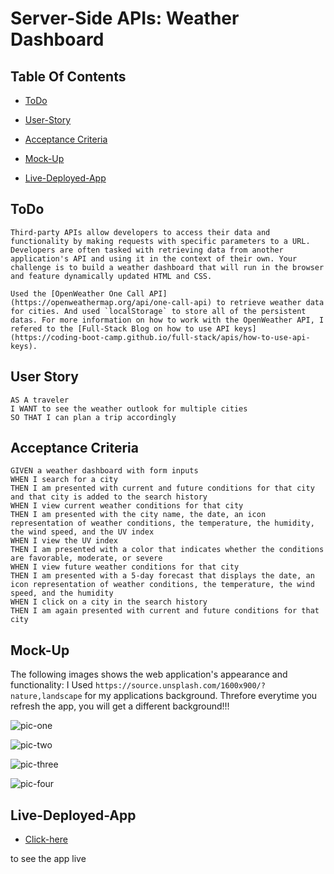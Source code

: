 # Server-Side APIs: Weather Dashboard

## Table Of Contents

- [ToDo](#ToDo)

- [User-Story](#User-Story)

- [Acceptance Criteria](#Acceptance-Criteria)

- [Mock-Up](#Mock-Up)

- [Live-Deployed-App](#Live-Deployed-App)


## ToDo

```
Third-party APIs allow developers to access their data and functionality by making requests with specific parameters to a URL. Developers are often tasked with retrieving data from another application's API and using it in the context of their own. Your challenge is to build a weather dashboard that will run in the browser and feature dynamically updated HTML and CSS.

Used the [OpenWeather One Call API](https://openweathermap.org/api/one-call-api) to retrieve weather data for cities. And used `localStorage` to store all of the persistent datas. For more information on how to work with the OpenWeather API, I refered to the [Full-Stack Blog on how to use API keys](https://coding-boot-camp.github.io/full-stack/apis/how-to-use-api-keys).
```

## User Story

```
AS A traveler
I WANT to see the weather outlook for multiple cities
SO THAT I can plan a trip accordingly
```

## Acceptance Criteria

```
GIVEN a weather dashboard with form inputs
WHEN I search for a city
THEN I am presented with current and future conditions for that city and that city is added to the search history
WHEN I view current weather conditions for that city
THEN I am presented with the city name, the date, an icon representation of weather conditions, the temperature, the humidity, the wind speed, and the UV index
WHEN I view the UV index
THEN I am presented with a color that indicates whether the conditions are favorable, moderate, or severe
WHEN I view future weather conditions for that city
THEN I am presented with a 5-day forecast that displays the date, an icon representation of weather conditions, the temperature, the wind speed, and the humidity
WHEN I click on a city in the search history
THEN I am again presented with current and future conditions for that city
```

## Mock-Up

The following images shows the web application's appearance and functionality:
I Used ```https://source.unsplash.com/1600x900/?nature,landscape``` for my applications background. Threfore everytime you refresh the app, you will get a different background!!!

![pic-one](pictures/Chicago.png)

![pic-two](pictures/Hawai.png)

![pic-three](pictures/Jinka.png)

![pic-four](pictures/Togo.png)

## Live-Deployed-App
- [Click-here](https://samuelsholib.github.io/weather-dashboard/)

to see the app live
